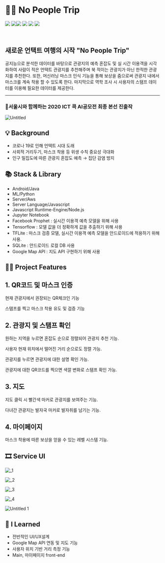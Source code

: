 
# 🙅🏼 No People Trip
<img src = "https://img.shields.io/badge/ProjectType-TeamProject-orange?style=flat-square"> <img src = "https://img.shields.io/badge/Language-JAVA-critical?style=flat-square&logo=JAVA"><img src = "https://img.shields.io/badge/Language-Python-critical?style=flat-square&logo=Python"> <img src = "https://img.shields.io/badge/Language-Node.js-critical?style=flat-square&logo=Node.js"> <img src = "https://img.shields.io/badge/Tools-AndroidStudio-brightgreen?style=flat-square&logo=AndroidStudio"> <img src = "https://img.shields.io/badge/Tools-Jupyter Notebook-brightgreen?style=flat-square&logo=Jupyter">

<br>
 

> 

## 새로운 언택트 여행의 시작 "No People Trip"

공지능으로 분석한 데이터를 바탕으로 관광지의 예측 혼잡도  및 실 시간 이용객을 시각화하여 사람이 적은 언택트 관광지를 추천해주며 북 적이는 관광지가 아닌 한적한 관광지를 추천한다. 또한, 머신러닝 마스크 인식 기능을 통해 보상을 줌으로써 관광지 내에서 마스크를 계속 착용 할 수 있도록 한다. 마지막으로 역학 조사 시 사용자의 스탬프 데이터를 이용해 필요한 데이터를 제공한다.
<br>




---

### 🥰서울시와 함께하는 2020 ICT 콕 AI공모전 최종 본선 진출작

![Untitled](https://user-images.githubusercontent.com/59998914/126845776-e5c7da8b-1f7a-4db5-a2d2-2deee1bafd6b.png)

## 💡 Background

- 코로나 19로 인해 언택트 시대 도래
- 사회적 거리두기, 마스크 착용 등 위생 수칙 중요성 극대화
- 인구 밀집도에 따른 관광지 혼잡도 예측 → 집단 감염 방지

## **📚 Stack & Library**

- Android/Java
- ML/Python
- Server/Aws
- Server Language/Javascript
- Javascript Runtime-Engine/Node.js
- Jupyter Notebook
- Facebook Prophet : 실시간 이용객 예측 모델을 위해 사용
- Tensorflow : 모델 값을 더 정확하게 값을 추출하기 위해 사용
- TFLite : 마스크 검증 모델, 실시간 이용객 예측 모델을 안드로이드에 적용하기 위해 사용.
- SQLite : 안드로이드 로컬 DB 사용
- Google Map API : 지도 API 구현하기 위해 사용

## 👩‍💻 Project Features


## 1. QR코드 및 마스크 인증

현재 관광지에서 권장되는  QR체크인 기능

스탬프를 찍고 마스크 착용 유도 및 검증 기능

## 2. 관광지 및 스탬프 확인

원하는 지역을 누르면 혼잡도 순으로 정렬되어 관광지 추천 기능.

사용자 현재 위치에서 떨어진 거리 순으로도 정렬 가능.

관광지를 누르면 관광지에 대한 설명 확인 가능.

관광지에 대한 QR코드를 찍으면 색깔 변화로 스탬프 확인 가능.

## 3. 지도

지도 클릭 시 빨간색 마커로 관광지를 보여주는 기능.

다녀간 관광지는 발자국 마커로 발자취를 남기는 기능.

## 4. 마이페이지

마스크 착용에 따른 보상을 얻을 수 있는 레벨 시스템 기능.

## 🎞️ Service UI

![_1](https://user-images.githubusercontent.com/59998914/126845779-90f99003-f23a-4154-bdee-4ba12934630b.png)

![_2](https://user-images.githubusercontent.com/59998914/126845782-0f64b9ed-b20e-4a17-905b-20b53507cfa1.png)

![_3](https://user-images.githubusercontent.com/59998914/126845783-eda1700b-c67d-440e-a8e2-2d6c9b244284.png)

![_4](https://user-images.githubusercontent.com/59998914/126845784-034ec554-d851-496e-be39-6c826e8c6a6a.png)

![Untitled 1](https://user-images.githubusercontent.com/59998914/126845785-8062657f-71af-41b0-a1c9-2704c15d86ee.png)

## 💭 I Learned

- 전반적인 UI/UX설계
- Google Map API 연동 및 지도 기능
- 사용자 위치 기반 거리 측정 기능
- Main, 마이페이지 front-end
